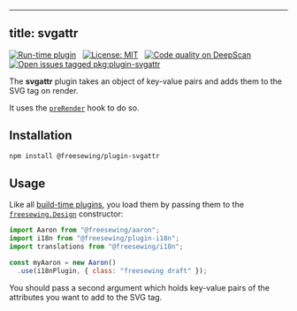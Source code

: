 ***

## title: svgattr

[![Run-time plugin](https://img.shields.io/badge/Type-run--time-lime.svg)](/plugins)
 
[![License: MIT](https://img.shields.io/npm/l/@freesewing/plugin-svgattr.svg?label=License)](https://www.npmjs.com/package/@freesewing/plugin-svgattr)
 
[![Code quality on DeepScan](https://deepscan.io/api/teams/2114/projects/2993/branches/23256/badge/grade.svg)](https://deepscan.io/dashboard#view=project\&tid=2114\&pid=2993\&bid=23256)
 
[![Open issues tagged pkg:plugin-svgattr](https://img.shields.io/github/issues/freesewing/freesewing/pkg:plugin-svgattr.svg?label=Issues)](https://github.com/freesewing/freesewing/issues?q=is%3Aissue+is%3Aopen+label%3Apkg%3Aplugin-svgattr)

The **svgattr** plugin takes an object of key-value pairs and adds them to the SVG tag on render.

It uses the [`preRender`](/plugins#preRender) hook to do so.

## Installation

```bash
npm install @freesewing/plugin-svgattr
```

## Usage

Like all [build-time plugins](/guides/plugins/#build-time-plugins), you load them
by passing them to the [`freesewing.Design`](/reference/api#design) constructor:

```js
import Aaron from "@freesewing/aaron";
import i18n from "@freesewing/plugin-i18n";
import translations from "@freesewing/i18n";

const myAaron = new Aaron()
  .use(i18nPlugin, { class: "freesewing draft" });
```

You should pass a second argument which holds key-value pairs of the attributes you want to add to the SVG tag.
